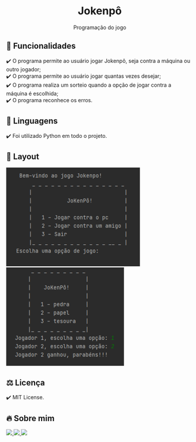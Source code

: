 <h1 align="center"> Jokenpô </h1>
<p align="center">Programação do jogo

## 🎯 Funcionalidades
✔️ O programa permite ao usuário jogar Jokenpô, seja contra a máquina ou outro jogador; <br>
✔️ O programa permite ao usuário jogar quantas vezes desejar; <br>
✔️ O programa realiza um sorteio quando a opção de jogar contra a máquina é escolhida; <br>
✔️ O programa reconhece os erros.

## 🚀 Linguagens
✔️ Foi utilizado Python em todo o projeto.

## 🎨 Layout
<p align="left">
      <img src="Imagens/img1.png" width="360"> &nbsp; &nbsp; 
      <img src="Imagens/img2.png" width="317"> &nbsp; &nbsp;  
      
## ⚖️ Licença
✔️ MIT License.

## 🔥 Sobre mim 
  <div>
  <p align="leftr">
  <a href = "https://mail.google.com/mail/u/1/#inbox"><img src="https://img.shields.io/badge/-Gmail-%23EA4335?style=for-the-badge&logo=gmail&logoColor=white" target="_blank">
  </a>
  <a href="https://www.linkedin.com/in/maria-eduarda-macedo-braga-4663bb208/e" target="_blank"><img src="https://img.shields.io/badge/-LinkedIn-%230077B5?style=for-the-badge&logo=linkedin&logoColor=white" target="_blank">
  </a> 
  <a href="https://www.instagram.com/_maria_2k03/?hl=pt-br" target="_blank"><img src="https://img.shields.io/badge/-Instagram-%23E4405F?style=for-the-badge&logo=instagram&logoColor=white" target="_blank">
  </a>
</div>
